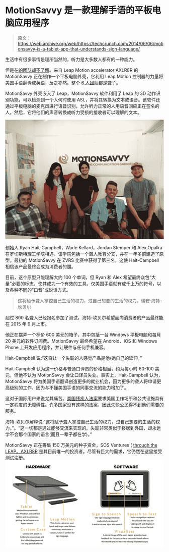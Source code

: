 # MotionSavvy 是一款理解手语的平板电脑应用程序 

> 原文：<https://web.archive.org/web/https://techcrunch.com/2014/06/06/motionsavvy-is-a-tablet-app-that-understands-sign-language/>

生活中有很多事情是理所当然的，听力是大多数人都有的一种能力。

但是在[的团队却不了解](https://web.archive.org/web/20230210114013/http://www.motionsavvy.com/)。来自 Leap Motion accelerator AXLR8R 的 MotionSavvy 正在制作一个平板电脑外壳，它利用 Leap Motion 控制器的力量将美国手语翻译成英语，反之亦然。整个 [6 人团队](https://web.archive.org/web/20230210114013/http://www.motionsavvy.com/#team)都是聋子。

MotionSavvy 外壳嵌入了 Leap，MotionSavvy 软件利用了 Leap 的 3D 动作识别功能，可以检测到一个人何时使用 ASL，并将其转换为文本或语音。该软件还通过平板电脑的麦克风进行语音识别，允许听力正常的人用语音回应正在签名的人。然后，它将他们的声音转换成听力受损的接收者可以理解的文本。

![Leapac](img/7fedce8e779ba4dcb227ba6b1f5c0445.png)

创始人 Ryan Hait-Campbell，Wade Kellard，Jordan Stemper 和 Alex Opalka 在罗切斯特理工学院相遇，该学院包括一个聋人教育分支，并在一年多前建造了原型。最初的 MotionSavvy 在 ZVRS 比赛中获得了第三名，这使 Hait-Campbell 相信该产品最终会成为消费者的腿。

目前，这个原型只能理解大约 100 个单词，但 Ryan 和 Alex 希望最终众包“大量”必要的标志，使其成为一个有效的工具。仅美国手语就有成千上万的符号，以及各种不同的“口音”或说话方式。

> 这将给予聋人掌控自己生活的权力，过自己想要的生活的权力。瑞安·海特-坎贝尔

超过 800 名聋人已经报名参加了测试，海特-坎贝尔希望面向消费者的产品最终能在 2015 年 9 月上市。

他正在摆弄一个标价 600 美元的箱子，其中包括一台 Windows 平板电脑和每月 20 美元的软件订阅费。MotionSavvy 最终希望在 Android、iOS 和 Windows Phone 上开发应用程序，并让硬件与任何手机兼容。

Hait-Campbell 说:“这将让一个失聪的人感觉产品是他/她自己的延伸。”

Hait-Campbell 认为这一价格与普通口译员的价格相当，约为每小时 60-100 美元，但他不认为 MotionSavvy 会让口译员失业。事实上，Hait-Campbell 认为，MotionSavvy 将为美国手语翻译创造更多的就业机会，因为更多的聋人将申请更高级别的工作，因为与不懂美国手语的同事交流的能力增加了。

这对于国际用户来说尤其痛苦。[美国残疾人法案](https://web.archive.org/web/20230210114013/http://www.dol.gov/dol/topic/disability/ada.htm)要求美国工作场所和公共设施具有一定程度的无障碍性。许多国家没有这样的法案，因此失聪公民得不到他们需要的服务。

海特-坎贝尔解释说:“这将赋予聋人掌控自己生活的权力，过自己想要的生活的权力。”。“这一切都是通过能够交流来实现的。失聪非常类似于移居到外国，却永远学不会那个国家的语言(而且一辈子都在学)。”

MotionSavvy 正在筹集 150 万美元的种子资金，SOS Ventures ( [through the LEAP。AXLR8R](https://web.archive.org/web/20230210114013/https://techcrunch.com/2014/01/31/leap-axlr8r/) 是其目前唯一的投资者。尽管有巨大的需求，它仍然在这里接受测试注册。
![togethertest](img/cf5a6f11a91435ede65fb0a114f6bf15.png)